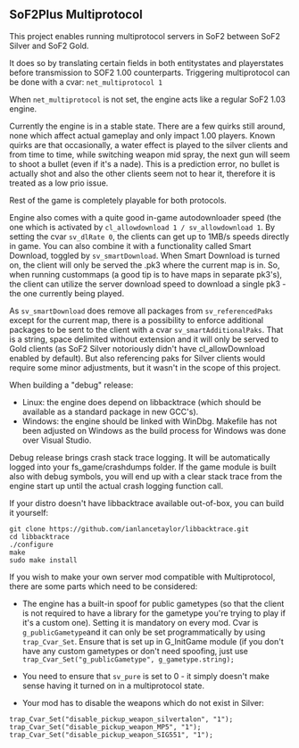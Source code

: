 ## SoF2Plus Multiprotocol

This project enables running multiprotocol servers in SoF2 between SoF2 Silver and SoF2 Gold.

It does so by translating certain fields in both entitystates and playerstates before transmission to SOF2 1.00 counterparts.
Triggering multiprotocol can be done with a cvar: ```net_multiprotocol 1``` 

When ```net_multiprotocol``` is not set, the engine acts like a regular SoF2 1.03 engine.

Currently the engine is in a stable state. There are a few quirks still around, none which affect actual gameplay and only impact 1.00 players. Known quirks are that occasionally, a water effect is played to the silver clients and from time to time, while switching weapon mid spray, the next gun will seem to shoot a bullet (even if it's a nade). 
This is a prediction error, no bullet is actually shot and also the other clients seem not to hear it, therefore it is treated as a low prio issue.

Rest of the game is completely playable for both protocols.

Engine also comes with a quite good in-game autodownloader speed (the one which is activated by ```cl_allowdownload 1 / sv_allowdownload 1```. By setting the cvar ```sv_dlRate 0```, the clients can get up to 1MB/s speeds directly in game.
You can also combine it with a functionality called Smart Download, toggled by ```sv_smartDownload```. When Smart Download is turned on, the client will only be served the .pk3 where the current map is in. So, when running custommaps (a good tip is to have maps in separate pk3's), the client can utilize the server download speed to download a single pk3 - the one currently being played.

As ```sv_smartDownload``` does remove all packages from ```sv_referencedPaks``` except for the current map, there is a possibility to enforce additional packages to be sent to the client with a cvar ```sv_smartAdditionalPaks```. That is a string, space delimited without extension and it will only be served to Gold clients (as SoF2 Silver notoriously didn't have cl_allowDownload enabled by default). But also referencing paks for Silver clients would require some minor adjustments, but it wasn't in the scope of this project.

When building a "debug" release:
* Linux: the engine does depend on libbacktrace (which should be available as a standard package in new GCC's).
* Windows: the engine should be linked with WinDbg. Makefile has not been adjusted on Windows as the build process for Windows was done over Visual Studio.

Debug release brings crash stack trace logging. It will be automatically logged into your fs_game/crashdumps folder. If the game module is built also with debug symbols, you will end up with a clear stack trace from the engine start up until the actual crash logging function call.

If your distro doesn't have libbacktrace available out-of-box, you can build it yourself:
```
git clone https://github.com/ianlancetaylor/libbacktrace.git
cd libbacktrace
./configure
make
sudo make install
```



If you wish to make your own server mod compatible with Multiprotocol, there are some parts which need to be considered:

* The engine has a built-in spoof for public gametypes (so that the client is not required to have a library for the gametype you're trying to play if it's a custom one). Setting it is mandatory on every mod. Cvar is ```g_publicGametype```and it can only be set programmatically by using ```trap_Cvar_Set```. Ensure that is set up in G_InitGame module (if you don't have any custom gametypes or don't need spoofing, just use ```trap_Cvar_Set("g_publicGametype", g_gametype.string);```

* You need to ensure that ```sv_pure``` is set to 0 - it simply doesn't make sense having it turned on in a multiprotocol state.

* Your mod has to disable the weapons which do not exist in Silver: 

```
trap_Cvar_Set("disable_pickup_weapon_silvertalon", "1");
trap_Cvar_Set("disable_pickup_weapon_MP5", "1");
trap_Cvar_Set("disable_pickup_weapon_SIG551", "1");
```


